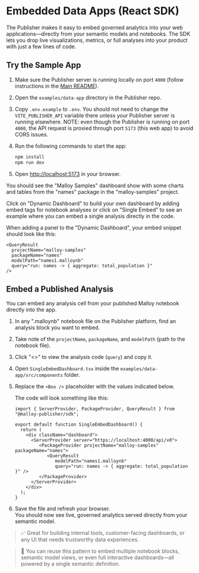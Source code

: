 # Embedded Data Apps (React SDK)

The Publisher makes it easy to embed governed analytics into your web applications—directly from your semantic models and notebooks. The SDK lets you drop live visualizations, metrics, or full analyses into your product with just a few lines of code.

## Try the Sample App

1. Make sure the Publisher server is running locally on port `4000` (follow instructions in the [Main README](../../README.md)).
2. Open the `examples/data-app` directory in the Publisher repo.
3. Copy `.env.example` to `.env`. You should not need to change the `VITE_PUBLISHER_API` variable there unless your Publisher server is running elsewhere. NOTE: even though the Publisher is running on port `4000`, the API request is proxied through port `5173` (this web app) to avoid CORS issues.
4. Run the following commands to start the app:

   ```bash
   npm install
   npm run dev
   ```

5. Open [http://localhost:5173](http://localhost:5173) in your browser.

You should see the "Malloy Samples" dashboard show with some charts and tables from the "names" package in the "malloy-samples" project.

Click on "Dynamic Dashboard" to build your own dashboard by adding embed tags for notebook analyses or click on "Single Embed" to see an example where you can embed a single analysis directly in the code.

When adding a panel to the "Dynamic Dashboard", your embed snippet should look like this:

```tsx
<QueryResult
  projectName="malloy-samples"
  packageName="names"
  modelPath="names1.malloynb"
  query="run: names -> { aggregate: total_population }"
/>
```

## Embed a Published Analysis

You can embed any analysis cell from your published Malloy notebook directly into the app.

1. In any ".malloynb" notebook file on the Publisher platform, find an analysis block you want to embed.
2. Take note of the `projectName`, `packageName`, and `modelPath` (path to the notebook file).
3. Click "<>" to view the analysis code (`query`) and copy it.
4. Open `SingleEmbedDashboard.tsx` inside the `examples/data-app/src/components` folder.
5. Replace the `<Box />` placeholder with the values indicated below.

   The code will look something like this:
   ```tsx
   import { ServerProvider, PackageProvider, QueryResult } from "@malloy-publisher/sdk";

   export default function SingleEmbedDashboard() {
     return (
       <div className="dashboard">
         <ServerProvider server="https://localhost:4000/api/v0">
            <PackageProvider projectName="malloy-samples" packageName="names">
               <QueryResult 
                  modelPath="names1.malloynb"
                  query="run: names -> { aggregate: total_population }" />
            </PackageProvider>
         </ServerProvider>
       </div>
     );
   }
   ```

6. Save the file and refresh your browser.  
   You should now see live, governed analytics served directly from your semantic model.

> ✅ Great for building internal tools, customer-facing dashboards, or any UI that needs trustworthy data experiences.

> 🔁 You can reuse this pattern to embed multiple notebook blocks, semantic model views, or even full interactive dashboards—all powered by a single semantic definition.
